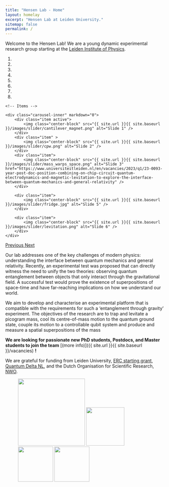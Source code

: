 ```yaml
---
title: "Hensen Lab - Home"
layout: homelay
excerpt: "Hensen Lab at Leiden University."
sitemap: false
permalink: /
---
```


Welcome to the Hensen Lab! We are a young dynamic experimental research group starting at the [Leiden Institute of Physics](http://www.physics.leidenuniv.nl). 

<!--<img class="img-responsive center-block" src="{{ site.url }}{{ site.baseurl }}/images/slider/mass_warps_space.png" alt="" />-->

<div markdown="0" id="carousel" class="carousel slide" data-ride="carousel" data-interval="4000" data-pause="hover" >
    <!-- Menu -->
    <ol class="carousel-indicators">
        <li data-target="#carousel" data-slide-to="0" class="active"></li>
        <li data-target="#carousel" data-slide-to="1"></li>
        <li data-target="#carousel" data-slide-to="2"></li>
        <li data-target="#carousel" data-slide-to="3"></li>
        <li data-target="#carousel" data-slide-to="4"></li>
        <li data-target="#carousel" data-slide-to="5"></li>
        <li data-target="#carousel" data-slide-to="6"></li>
        <li data-target="#carousel" data-slide-to="7"></li>
    </ol>

    <!-- Items -->
    
    <div class="carousel-inner" markdown="0">
        <div class="item active">
            <img class="center-block" src="{{ site.url }}{{ site.baseurl }}/images/slider/cantilever_magnet.png" alt="Slide 1" />
        </div>
        <div class="item" >
            <img class="center-block" src="{{ site.url }}{{ site.baseurl }}/images/slider/cpw.png" alt="Slide 2" />
        </div>
        <div class="item">
            <img class="center-block" src="{{ site.url }}{{ site.baseurl }}/images/slider/mass_warps_space.png" alt="Slide 3" href="https://www.universiteitleiden.nl/en/vacancies/2023/q1/23-0093-year-post-doc-position-combining-on-chip-circuit-quantum-electrodynamics-and-magnetic-levitation-to-explore-the-interface-between-quantum-mechanics-and-general-relativity" />
        </div>
<!--         <div class="item">
            <img src="{{ site.url }}{{ site.baseurl }}/images/slider/nanogolf.png" alt="Slide 4" />
        </div> -->
        <div class="item">
            <img class="center-block" src="{{ site.url }}{{ site.baseurl }}/images/slider/fridge.jpg" alt="Slide 5" />
        </div>       

        <div class="item">
            <img class="center-block" src="{{ site.url }}{{ site.baseurl }}/images/slider/levitation.png" alt="Slide 6" />
        </div>
    </div>
  <a class="left carousel-control" href="#carousel" role="button" data-slide="prev">
    <span class="glyphicon glyphicon-chevron-left" aria-hidden="true"></span>
    <span class="sr-only">Previous</span>
  </a>
  <a class="right carousel-control" href="#carousel" role="button" data-slide="next">
    <span class="glyphicon glyphicon-chevron-right" aria-hidden="true"></span>
    <span class="sr-only">Next</span>
  </a>
</div>


Our lab addresses one of the key challenges of modern physics: understanding the interface between quantum mechanics and general relativity. Recently, an experimental test was proposed that can directly witness the need to unify the two theories: observing quantum entanglement between objects that only interact through the gravitational field. A successful test would prove the existence of superpositions of space-time and have far-reaching implications on how we understand our world. 

We aim to develop and characterise an experimental platform that is compatible with the requirements for such a ‘entanglement through gravity’ experiment. The objectives of the research are to trap and levitate a picogram mass, cool its centre-of-mass motion to the quantum ground state, couple its motion to a controllable qubit system and produce and measure a spatial superpositions of the mass

 **We are looking for passionate new PhD students, Postdocs, and Master students to join the team** [(more info)]({{ site.url }}{{ site.baseurl }}/vacancies) **!**

We are grateful for funding from Leiden University, [ERC starting grant](https://erc.europa.eu/funding/starting-grants), [Quantum Delta NL](https://www.nationaalgroeifonds.nl/overzicht-lopende-projecten/thema-sleuteltechnologieen-en-valorisatie/quantum-delta-nl), and the Dutch Organisation for Scientific Research, [NWO](https://www.nwo.nl/).

<figure class="fourth">
  <img src="{{ site.url }}{{ site.baseurl }}/images/logopic/Logo_Leiden.jpg" style="width: 210px">
  <img src="{{ site.url }}{{ site.baseurl }}/images/logopic/Logo_NWO.jpg" style="width: 120px">
  <img src="{{ site.url }}{{ site.baseurl }}/images/logopic/Logo_ERC.jpg" style="width: 110px">
  <img src="{{ site.url }}{{ site.baseurl }}/images/logopic/logo_QDNL.png" style="width: 110px">
  
</figure>
